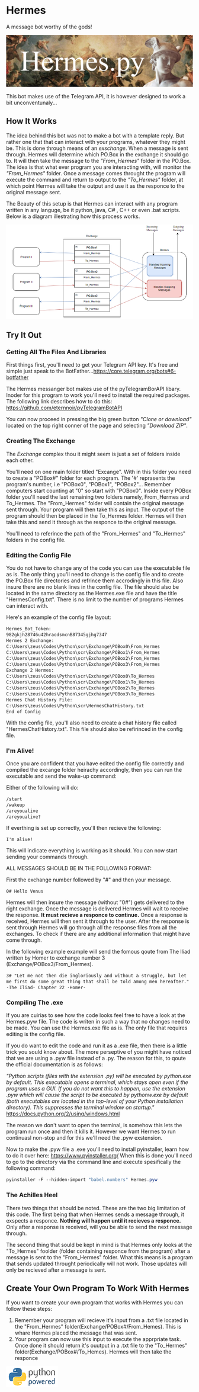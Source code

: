 # Hermes
A message bot worthy of the gods!

![](Images/HermesBanner.png)

This bot makes use of the Telegram API, it is however designed to work a bit unconventunaly...

## How It Works

The idea behind this bot was not to make a bot with a template reply. But rather one that that can interact with your programs, whatever they might be. This is done through means of an *exschange*. When a message is sent through. Hermes will determine which PO.Box in the exchange it should go to. It will then take the message to the *"From_Hermes"* folder in the PO.Box. The idea is that what ever program you are interacting with, will monitor the *"From_Hermes"* folder. Once a message comes throught the program will execute the command and return to output to the *"To_Hermes"* folder, at which point Hermes will take the output and use it as the responce to the original message sent.

The Beauty of this setup is that Hermes can interact with any program written in any languge, be it python, java, C# , C++ or even .bat scripts. Below is a diagram illestrating how this process works.

![](Images/Hermes_Workflow.png)

## Try It Out

### Getting All The Files And Libraries
First things first, you'll need to get your Telegram API key. It's free and simple just speak to the BotFather...https://core.telegram.org/bots#6-botfather

The Hermes messanger bot makes use of the pyTelegramBorAPI libary. Inoder for this program to work you'll need to install the required packages. The following link describes how to do this:   https://github.com/eternnoir/pyTelegramBotAPI

You can now proceed in pressing the big green button *"Clone or download"* located on the top right conner of the page and selecting *"Download ZIP"*.

### Creating The Exchange ###

The *Exchange* complex thou it might seem is just a set of folders inside each other.

You'll need on one main folder titled "Excange". With in this folder you need to create a "POBox#" folder for each program. The '#' reprasents the program's number, i.e "POBox0", "POBox1", "POBox2"... Remember computers start counting at "0" so start with "POBox0".
Inside every POBox folder you'll need the last remaining two folders namely, From_Hermes and To_Hermes.
The "From_Hermes" folder will contain the original message sent through. Your program will then take this as input. The output of the program should then be placed in the To_Hermes folder. Hermes will then take this and send it through as the responce to the original message.

You'll need to referince the path of the "From_Hermes" and "To_Hermes" folders in the config file. 

### Editing the Config File ###

You do not have to change any of the code you can use the executabile file as is. The only thing you'll need to change is the config file and to create the PO.Box file directories and refrince them accrodingly in this file. Also insure there are no blank lines in the config file. The file should also be located in the same directory as the Hermes.exe file and have the title "HermesConfig.txt". There is no limit to the number of programs Hermes can interact with.

Here's an example of the config file layout:

```
Hermes_Bot_Token:
982gkjh28746u42hraodsmcnB87345gjhg7347
Hermes 2 Exchange:
C:\Users\zeus\Codes\Python\scr\Exchange\POBox0\From_Hermes
C:\Users\zeus\Codes\Python\scr\Exchange\POBox1\From_Hermes
C:\Users\zeus\Codes\Python\scr\Exchange\POBox2\From_Hermes
C:\Users\zeus\Codes\Python\scr\Exchange\POBox3\From_Hermes
Exchange 2 Hermes:
C:\Users\zeus\Codes\Python\scr\Exchange\POBox0\To_Hermes
C:\Users\zeus\Codes\Python\scr\Exchange\POBox1\To_Hermes
C:\Users\zeus\Codes\Python\scr\Exchange\POBox2\To_Hermes
C:\Users\zeus\Codes\Python\scr\Exchange\POBox3\To_Hermes
Hermes Chat History File:
C:\Users\zeus\Codes\Python\scr\HermesChatHistory.txt
End of Config
```

With the config file, you'll also need to create a chat history file called "HermesChatHistory.txt". This file should also be refirinced in the config file.

### I'm Alive! ###

Once you are confident that you have edited the config file correctly and compiled the excange folder heirachy accordingly, then you can run the executable and send the wake-up command:

Either of the following will do:

```
/start  
/wakeup 
/areyoualive 
/areyoualive?
```

If everthing is set up correctly, you'll then recieve the following:

```
I'm alive!
```
This will indicate everything is working as it should. You can now start sending your commands through.

ALL MESSAGES SHOULD BE IN THE FOLLOWING FORMAT:

First the exchange number followed by "#" and then your message.

```
0# Hello Venus
```
Hermes will then insure the message (without "0#") gets delivered to the right exchange. Once the message is delivered Hermes will wait to receive the response. __It must recieve a responce to continue.__ Once a response is received, Hermes will then sent it through to the user. After the response is sent through Hermes will go through all the response files from all the exchanges. To check if there are any additional information that might have come through.

In the following example example will send the fomous qoute from The Iliad written by Homer to exchange number 3 (Exchange/POBox3/From_Hermes).

```
3# "Let me not then die ingloriously and without a struggle, but let me first do some great thing that shall be told among men hereafter." -The Iliad- Chapter 22 -Homer-
```


### Compiling The .exe ###

If you are cuirias to see how the code looks feel free to have a look at the Hermes.pyw file. The code is writen in such a way that no changes need to be made. You can use the Hermes.exe file as is. The only file that requires editing is the config file. 

If you do want to edit the code and run it as a .exe file, then there is a little trick you sould know about. The more perseptive of you might have noticed that we are using a .pyw file instead of a .py. The reason for this, to qoute the official documentation is as follows:

*"Python scripts (files with the extension .py) will be executed by python.exe by default. This executable opens a terminal, which stays open even if the program uses a GUI. If you do not want this to happen, use the extension .pyw which will cause the script to be executed by pythonw.exe by default (both executables are located in the top-level of your Python installation directory). This suppresses the terminal window on startup."* https://docs.python.org/2/using/windows.html

The reason we don't want to open the terminal, is somehow this lets the program run once and then it kills it. However we want Hermes to run continuasl non-stop and for this we'll need the .pyw exstension.

Now to make the .pyw file a .exe you'll need to install pyinstaller, learn how to do it over here:  https://www.pyinstaller.org/
When this is done you'll need to go to the directory via the command line and execute spesifically the following command:

```powershell
pyinstaller -F --hidden-import "babel.numbers" Hermes.pyw
```
### The Achilles Heel ###

There two things that should be noted. These are the two big limitation of this code. The first being that when Hermes sends a message through, it exspects a responce. __Nothing will happen until it recieves a responce.__ Only after a response is received, will you be able to send the next message through.

The second thing that sould be kept in mind is that Hermes only looks at the "To_Hermes" foolder (folder containing responce from the program) after a message is sent to the "From_Hermes" folder. What this means is a program that sends updated throught periodically will not work. Those updates will only be recieved after a message is sent.

## Create Your Own Program To Work With Hermes ##

If you want to create your own program that works with Hermes you can follow these steps:

1. Remember your program will recieve it's input from a .txt file located in the "From_Hermes" folder(Exchange/POBox#/From_Hemes). This is whare Hermes placed the message that was sent.
2. Your program can now use this input to execute the apprpriate task. Once done it should return it's ouutput in a .txt file to the "To_Hermes" folder(Exchange/POBox#/To_Hemes). Hermes will then take the responce 

![](Images/pythonpoweredlengthgif.gif)
